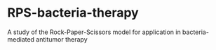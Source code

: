 # RPS-bacteria-therapy
A study of the Rock-Paper-Scissors model for application in bacteria-mediated antitumor therapy
